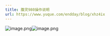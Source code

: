 ```yaml
---
title: 腹灵980操作说明
url: https://www.yuque.com/endday/blog/xhz4ix
---
```


![image.png](..\assets\xhz4ix\1635128956683-1451d6be-d698-442e-851c-20c6a4f04657.png)![image.png](..\assets\xhz4ix\1635128939347-6f355509-b5de-4cf7-9170-6defa0b0f64e.png)
